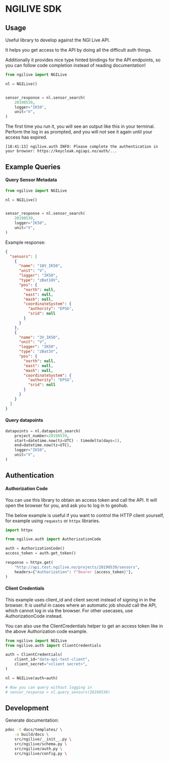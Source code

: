 # NGILIVE SDK

## Usage

Useful library to develop against the NGI Live API.

It helps you get access to the API by doing all the difficult auth things.

Additionally it provides nice type hinted bindings for the API endpoints,
so you can follow code completion instead of reading documentation!

```python
from ngilive import NGILive

nl = NGILive()


sensor_response = nl.sensor_search(
    20190539,
    logger="IK50",
    unit="V",
)
```

The first time you run it, you will see an output like this in your terminal.
Perform the log in as prompted, and you will not see it again until your access has
expired.

```
[18:41:13] ngilive.auth INFO: Please complete the authentication in your browser: https://keycloak.ngiapi.no/auth/...
```

## Example Queries

#### Query Sensor Metadata

```python
from ngilive import NGILive

nl = NGILive()


sensor_response = nl.sensor_search(
    20190539,
    logger="IK50",
    unit="V",
)
```

Example response:

```json
{
  "sensors": [
    {
      "name": "18V_IK50",
      "unit": "V",
      "logger": "IK50",
      "type": "zBat18V",
      "pos": {
        "north": null,
        "east": null,
        "mash": null,
        "coordinateSystem": {
          "authority": "EPSG",
          "srid": null
        }
      }
    },
    {
      "name": "3V_IK50",
      "unit": "V",
      "logger": "IK50",
      "type": "zBat3V",
      "pos": {
        "north": null,
        "east": null,
        "mash": null,
        "coordinateSystem": {
          "authority": "EPSG",
          "srid": null
        }
      }
    }
  ]
}
```

#### Query datapoints

```python
datapoints = nl.datapoint_search(
    project_number=20190539,
    start=datetime.now(tz=UTC) - timedelta(days=1),
    end=datetime.now(tz=UTC),
    logger="IK50",
    unit="V",
)
```

## Authentication

#### Authorization Code

You can use this library to obtain an access token and call the API.
It will open the browser for you, and ask you to log in to geohub.

The below example is useful if you want to control the HTTP client yourself, for
example using `requests` or `httpx` libraries.

```python
import httpx

from ngilive.auth import AuthorizationCode

auth = AuthorizationCode()
access_token = auth.get_token()

response = httpx.get(
    "http://api.test.ngilive.no/projects/20190539/sensors",
    headers={"Authorization": f"Bearer {access_token}"},
)
```

#### Client Credentials

This example uses client_id and client secret instead of signing in
in the browser. It is useful in cases where an automatic job should
call the API, which cannot log in via the browser. For other usecases,
use AuthorizationCode instead.

You can also use the ClientCredentials helper to get an access token
like in the above Authorization code example.

```python
from ngilive import NGILive
from ngilive.auth import ClientCredentials

auth = ClientCredentials(
    client_id="data-api-test-client",
    client_secret="<client secret>",
)

nl = NGILive(auth=auth)

# Now you can query without logging in
# sensor_response = nl.query_sensors(20190539)
```

## Development

Generate documentation:

```sh
pdoc -t docs/templates/ \
    -o build/docs \
    src/ngilive/__init__.py \
    src/ngilive/schema.py \
    src/ngilive/auth.py \
    src/ngilive/config.py \
```
